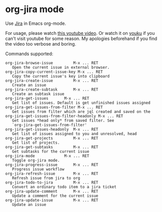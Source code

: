 org-jira mode
=============

Use [Jira](http://www.atlassian.com/software/jira/overview/) in Emacs
org-mode.

For usage, please watch [this youtube video](http://www.youtube.com/watch?v=6Sp3h1Qlf4w). Or watch it on [youku](http://v.youku.com/v_show/id_XNDc1NTIwOTY0.html) if you can't visit youtube for some reason. My apologies beforehand if you find the video too verbose and boring.

Commands supported:

```
org-jira-browse-issue	      M-x ... RET
   Open the current issue in external browser.
org-jira-copy-current-issue-key	M-x ... RET
   Copy the current issue's key into clipboard
org-jira-create-issue	      M-x ... RET
   Create an issue
org-jira-create-subtask	      M-x ... RET
   Create an subtask issue
org-jira-get-issues	      M-x ... RET
   Get list of issues. Default is get unfinished issues assigned
org-jira-get-issues-from-filter	M-x ... RET
   Get issues from filter which are jql created and saved on the
org-jira-get-issues-from-filter-headonly M-x ... RET
   Get issues *head only* from saved filter. See
   `org-jira-get-issues-from-filter'
org-jira-get-issues-headonly  M-x ... RET
   Get list of issues assigned to you and unresolved, head
org-jira-get-projects	      M-x ... RET
   Get list of projects.
org-jira-get-subtasks	      M-x ... RET
   Get subtasks for the current issue
org-jira-mode		      M-x ... RET
   Toggle org-jira mode.
org-jira-progress-issue	      M-x ... RET
   Progress issue workflow
org-jira-refresh-issue	      M-x ... RET
   Refresh issue from jira to org
org-jira-todo-to-jira	      M-x ... RET
   Convert an ordinary todo item to a jira ticket
org-jira-update-comment	      M-x ... RET
   Update a comment for the current issue
org-jira-update-issue	      M-x ... RET
   Update an issue
```
